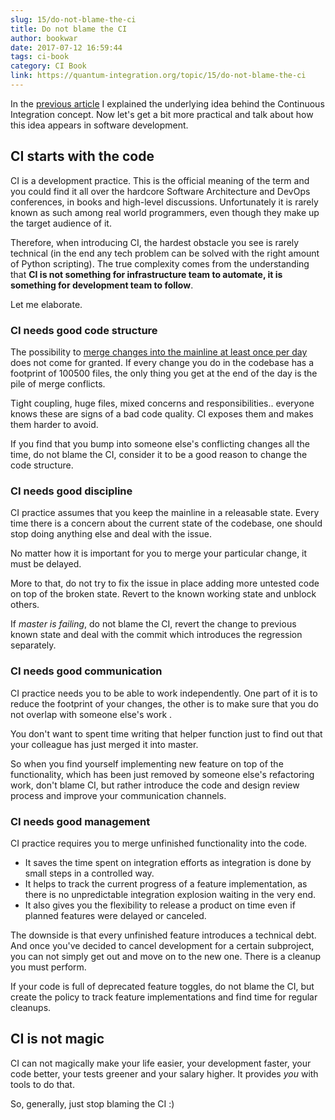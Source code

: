 ```yaml
---
slug: 15/do-not-blame-the-ci
title: Do not blame the CI
author: bookwar
date: 2017-07-12 16:59:44
tags: ci-book
category: CI Book
link: https://quantum-integration.org/topic/15/do-not-blame-the-ci
---
```


In the [previous article](https://quantum-integration.org/topic/12/what-is-ci) I explained the underlying idea behind the Continuous Integration concept. Now let's get a bit more practical and talk about how this idea appears in software development.

## CI starts with the code

CI is a development practice. This is the official meaning of the term and you could find it all over the hardcore Software Architecture and DevOps conferences, in books and high-level discussions. Unfortunately it is rarely known as such among real world programmers, even though they make up the target audience of it.

Therefore, when introducing CI, the hardest obstacle you see is rarely technical (in the end any tech problem can be solved with the right amount of Python scripting). The true complexity comes from the understanding that **CI is not something for infrastructure team to automate, it is something for development team to follow**.

Let me elaborate.

### CI needs good code structure

The possibility to [merge changes into the mainline at least once per day](https://en.wikipedia.org/wiki/Continuous_integration) does not come for granted. If every change you do in the codebase has a footprint of 100500 files, the only thing you get at the end of the day is the pile of merge conflicts.

Tight coupling, huge files, mixed concerns and responsibilities.. everyone knows these are signs of a bad code quality. CI exposes them and makes them harder to avoid.

If you find that you bump into someone else's conflicting changes all the time, do not blame the CI, consider it to be a good reason to change the code structure.

### CI needs good discipline

CI practice assumes that you keep the mainline in a releasable state. Every time there is a concern about the current state of the codebase, one should stop doing anything else and deal with the issue.

No matter how it is important for you to merge your particular change, it must be delayed.

More to that, do not try to fix the issue in place adding more untested code on top of the broken state. Revert to the known working state and unblock others.

If *master is failing*, do not blame the CI, revert the change to previous known state and deal with the commit which introduces the regression separately.

### CI needs good communication

CI practice needs you to be able to work independently. One part of it is to reduce the footprint of your changes, the other is to make sure that you do not overlap with someone else's work .

You don't want to spent time writing that helper function just to find out that your colleague  has just merged it into master.

So when you find yourself implementing new feature on top of the functionality, which has been just removed by someone else's refactoring work, don't blame CI, but rather introduce the code and design review process and improve your communication channels.

### CI needs good management

CI practice requires you to merge unfinished functionality into the code. 

 * It saves the time spent on integration efforts as integration is done by small steps in a controlled way.
 * It helps to track the current progress of a feature implementation, as there is no unpredictable integration explosion waiting in the very end.
 * It also gives you the flexibility to release a product on time even if planned features were delayed or canceled.

The downside is that every unfinished feature introduces a technical debt. And once you've decided to cancel development for a certain subproject, you can not simply get out and move on to the new one. There is a cleanup you must perform.

If your code is full of deprecated feature toggles, do not blame the CI, but create the policy to track feature implementations and find time for regular cleanups.

## CI is not magic

 CI can not magically make your life easier, your development faster, your code better, your tests greener and your salary higher. It provides _you_ with tools to do that. 

So, generally, just stop blaming the CI :)

